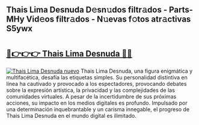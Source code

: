 ## Thais Lima Desnuda D𝚎sn𝚞dos filtr𝚊dos - Parts-MHy Vid𝚎os filtr𝚊dos - N𝚞evas f𝚘tos atr𝚊ctivas S5ywx

# <h2><a href="http://mba2vv1.tromn.icu/?c=Thais+Lima+Desnuda">🔗👉👉👉 Thais Lima Desnuda 🔗🔗</a></h2>

[![Thais Lima Desnuda nuevo](https://i.imgur.com/pEAQMta.gif)](http://mba2vv1.tromn.icu/?c=Thais+Lima+Desnuda)
Thais Lima Desnuda, una figura enigmática y multifacética, desafía las etiquetas simples. Su personalidad distintiva en línea ha cautivado y provocado a los espectadores, provocando debates sobre la expresión artística, la privacidad y las complejidades de las comunidades virtuales. A pesar de la incertidumbre de sus próximas acciones, su impacto en los medios digitales es profundo. Impulsado por una determinación inquebrantable y un carisma innegable, el progreso de Thais Lima Desnuda en el mundo digital es ilimitado.
